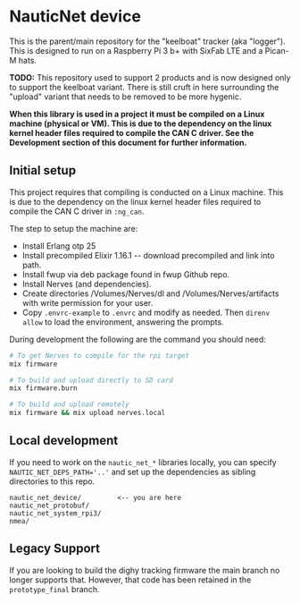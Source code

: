 # NauticNet device

This is the parent/main repository for the "keelboat" tracker (aka "logger"). This is designed to run on a Raspberry Pi 3 b+ with SixFab LTE and a Pican-M hats.

__TODO:__ This repository used to support 2 products and is now designed only to support the keelboat variant. There is still cruft in here surrounding the "upload" variant that needs to be removed to be more hygenic.

__When this library is used in a project it must be compiled on a Linux machine (physical or VM). This is due to the dependency on the linux kernel header files required to compile the CAN C driver. See the Development section of this document for further information.__

## Initial setup

This project requires that compiling is conducted on a Linux machine. This is due to the dependency on the linux kernel header files required to compile the CAN C driver in `:ng_can`.

The step to setup the machine are:

* Install Erlang otp 25
* Install precompiled Elixir 1.16.1 -- download precompiled and link into path.
* Install fwup via deb package found in fwup Github repo.
* Install Nerves (and dependencies).
* Create directories /Volumes/Nerves/dl and /Volumes/Nerves/artifacts with write permission for your user.
* Copy `.envrc-example` to `.envrc` and modify as needed. Then `direnv allow` to load the environment, answering the prompts.

During development the following are the command you should need:

```sh
# To get Nerves to compile for the rpi target
mix firmware

# To build and upload directly to SD card
mix firmware.burn

# To build and upload remotely
mix firmware && mix upload nerves.local
```

## Local development

If you need to work on the `nautic_net_*` libraries locally, you can specify `NAUTIC_NET_DEPS_PATH='..'` and set up the
dependencies as sibling directories to this repo.

    nautic_net_device/         <-- you are here
    nautic_net_protobuf/
    nautic_net_system_rpi3/
    nmea/

## Legacy Support

If you are looking to build the dighy tracking firmware the main branch no longer supports that. However, that code has been retained in the `prototype_final` branch.
